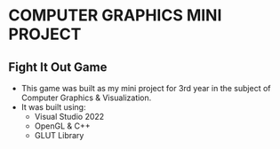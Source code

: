 # COMPUTER GRAPHICS MINI PROJECT

## Fight It Out Game

- This game was built as my mini project for 3rd year in the subject of Computer Graphics & Visualization.
- It was built using:
    - Visual Studio 2022
    - OpenGL & C++
    - GLUT Library